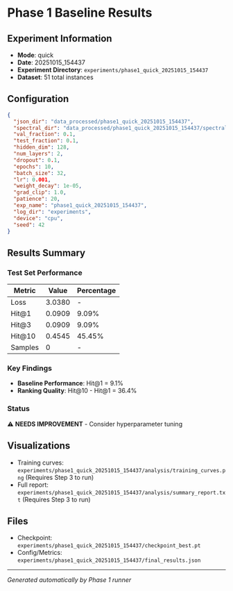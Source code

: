 # Phase 1 Baseline Results

## Experiment Information

- **Mode**: quick
- **Date**: 20251015_154437
- **Experiment Directory**: `experiments/phase1_quick_20251015_154437`
- **Dataset**: 51 total instances

## Configuration

```json
{
  "json_dir": "data_processed/phase1_quick_20251015_154437",
  "spectral_dir": "data_processed/phase1_quick_20251015_154437/spectral",
  "val_fraction": 0.1,
  "test_fraction": 0.1,
  "hidden_dim": 128,
  "num_layers": 2,
  "dropout": 0.1,
  "epochs": 10,
  "batch_size": 32,
  "lr": 0.001,
  "weight_decay": 1e-05,
  "grad_clip": 1.0,
  "patience": 20,
  "exp_name": "phase1_quick_20251015_154437",
  "log_dir": "experiments",
  "device": "cpu",
  "seed": 42
}
```

## Results Summary

### Test Set Performance

| Metric | Value | Percentage |
|--------|-------|------------|
| Loss | 3.0380 | - |
| Hit@1 | 0.0909 | 9.09% |
| Hit@3 | 0.0909 | 9.09% |
| Hit@10 | 0.4545 | 45.45% |
| Samples | 0 | - |

### Key Findings

- **Baseline Performance**: Hit@1 = 9.1%
- **Ranking Quality**: Hit@10 - Hit@1 = 36.4%

### Status

⚠️ **NEEDS IMPROVEMENT** - Consider hyperparameter tuning

## Visualizations

- Training curves: `experiments/phase1_quick_20251015_154437/analysis/training_curves.png` (Requires Step 3 to run)
- Full report: `experiments/phase1_quick_20251015_154437/analysis/summary_report.txt` (Requires Step 3 to run)

## Files

- Checkpoint: `experiments/phase1_quick_20251015_154437/checkpoint_best.pt`
- Config/Metrics: `experiments/phase1_quick_20251015_154437/final_results.json`

---

*Generated automatically by Phase 1 runner*
